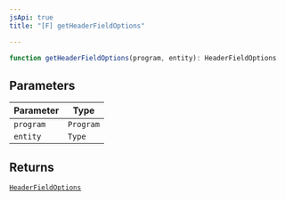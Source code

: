 ```yaml
---
jsApi: true
title: "[F] getHeaderFieldOptions"

---
```

```ts
function getHeaderFieldOptions(program, entity): HeaderFieldOptions
```

## Parameters

| Parameter | Type |
| ------ | ------ |
| `program` | `Program` |
| `entity` | `Type` |

## Returns

[`HeaderFieldOptions`](../interfaces/HeaderFieldOptions.md)
